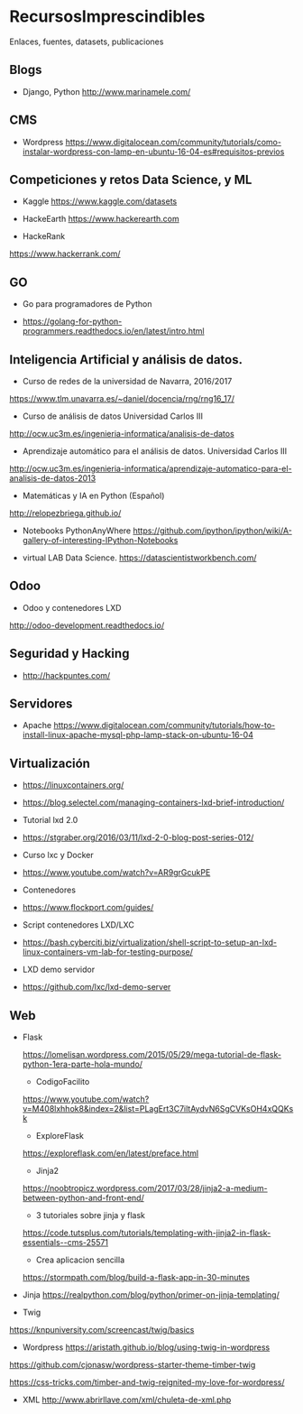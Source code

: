 # RecursosImprescindibles
Enlaces, fuentes, datasets, publicaciones

## Blogs
- Django, Python
 http://www.marinamele.com/
## CMS
- Wordpress
https://www.digitalocean.com/community/tutorials/como-instalar-wordpress-con-lamp-en-ubuntu-16-04-es#requisitos-previos

## Competiciones y retos Data Science, y ML
- Kaggle
https://www.kaggle.com/datasets

- HackeEarth
https://www.hackerearth.com

- HackeRank

https://www.hackerrank.com/

## GO

- Go para programadores de Python

- https://golang-for-python-programmers.readthedocs.io/en/latest/intro.html

## Inteligencia Artificial y análisis de datos.

- Curso de redes de la universidad de Navarra, 2016/2017

https://www.tlm.unavarra.es/~daniel/docencia/rng/rng16_17/

- Curso de análisis de datos Universidad Carlos III

http://ocw.uc3m.es/ingenieria-informatica/analisis-de-datos

- Aprendizaje automático para el análisis de datos. Universidad Carlos III

http://ocw.uc3m.es/ingenieria-informatica/aprendizaje-automatico-para-el-analisis-de-datos-2013

- Matemáticas y IA en Python (Español)

http://relopezbriega.github.io/

- Notebooks PythonAnyWhere
https://github.com/ipython/ipython/wiki/A-gallery-of-interesting-IPython-Notebooks

- virtual LAB Data Science.
 https://datascientistworkbench.com/

## Odoo
- Odoo y contenedores LXD

http://odoo-development.readthedocs.io/

## Seguridad y Hacking

- http://hackpuntes.com/

## Servidores

- Apache
https://www.digitalocean.com/community/tutorials/how-to-install-linux-apache-mysql-php-lamp-stack-on-ubuntu-16-04

## Virtualización

- https://linuxcontainers.org/

- https://blog.selectel.com/managing-containers-lxd-brief-introduction/

- Tutorial lxd 2.0

- https://stgraber.org/2016/03/11/lxd-2-0-blog-post-series-012/

- Curso lxc y Docker

- https://www.youtube.com/watch?v=AR9grGcukPE

- Contenedores

- https://www.flockport.com/guides/

- Script contenedores LXD/LXC

- https://bash.cyberciti.biz/virtualization/shell-script-to-setup-an-lxd-linux-containers-vm-lab-for-testing-purpose/

- LXD demo servidor

- https://github.com/lxc/lxd-demo-server

## Web

- Flask

  https://lomelisan.wordpress.com/2015/05/29/mega-tutorial-de-flask-python-1era-parte-hola-mundo/
  
    - CodigoFacilito
    
    https://www.youtube.com/watch?v=M408lxhhok8&index=2&list=PLagErt3C7iltAydvN6SgCVKsOH4xQQKsk
    
    - ExploreFlask
    
    https://exploreflask.com/en/latest/preface.html
    
    - Jinja2
    
    https://noobtropicz.wordpress.com/2017/03/28/jinja2-a-medium-between-python-and-front-end/
    
    - 3 tutoriales sobre jinja y flask
    
    https://code.tutsplus.com/tutorials/templating-with-jinja2-in-flask-essentials--cms-25571
    
    - Crea aplicacion sencilla
    
    https://stormpath.com/blog/build-a-flask-app-in-30-minutes
  
 - Jinja
  https://realpython.com/blog/python/primer-on-jinja-templating/
  
  - Twig
  
  https://knpuniversity.com/screencast/twig/basics
  
 - Wordpress
  https://aristath.github.io/blog/using-twig-in-wordpress
  
  https://github.com/cjonasw/wordpress-starter-theme-timber-twig
  
  https://css-tricks.com/timber-and-twig-reignited-my-love-for-wordpress/
 
- XML
  http://www.abrirllave.com/xml/chuleta-de-xml.php
